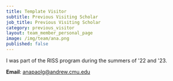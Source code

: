 ```yaml
---
title: Template Visitor
subtitle: Previous Visiting Scholar
job_title: Previous Visiting Scholar
category: previous_visitor
layout: team_member_personal_page
image: /img/team/ana.png
published: false
---
```


I was part of the RISS program during the summers of '22 and '23.

**Email**: [anapaolg@andrew.cmu.edu](mailto:anapaolg@andrew.cmu.edu)

<!-- **LinkedIn**: [linkedin.com/in/marcelo-jacinto/](https://www.linkedin.com/in/marcelo-jacinto/)

**Github**: [github.com/marcelojacinto](https://github.com/marcelojacinto)

**Google Scholar**: [Marcelo F. Jacinto](https://scholar.google.com/citations?user=tVPo_z0AAAAJ&hl=pt-PT&oi=ao) -->